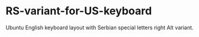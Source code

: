 # RS-variant-for-US-keyboard
Ubuntu English keyboard layout with Serbian special letters right Alt variant.

